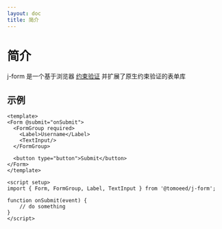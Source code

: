 ```yaml
---
layout: doc
title: 简介
---
```


# 简介

j-form 是一个基于浏览器 [约束验证](https://developer.mozilla.org/zh-CN/docs/Web/HTML/Constraint_validation)
并扩展了原生约束验证的表单库

## 示例

```vue
<template>
<Form @submit="onSubmit">
  <FormGroup required>
    <Label>Username</Label>
    <TextInput/>
  </FormGroup>

  <button type="button">Submit</button>
</Form>
</template>

<script setup>
import { Form, FormGroup, Label, TextInput } from '@tomoeed/j-form';

function onSubmit(event) {
    // do something
}
</script>
```
